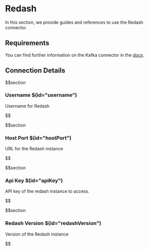 # Redash

In this section, we provide guides and references to use the Redash connector.

## Requirements
<!-- to be updated -->
You can find further information on the Kafka connector in the [docs](https://docs.open-metadata.org/connectors/dashboard/redash).

## Connection Details

$$section
### Username $(id="username")

Username for Redash
<!-- username to be updated -->
$$

$$section
### Host Port $(id="hostPort")

URL for the Redash instance
<!-- hostPort to be updated -->
$$

$$section
### Api Key $(id="apiKey")

API key of the redash instance to access.
<!-- apiKey to be updated -->
$$

$$section
### Redash Version $(id="redashVersion")

Version of the Redash instance
<!-- redashVersion to be updated -->
$$
